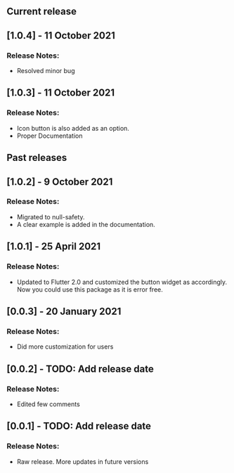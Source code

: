 ## Current release

## [1.0.4] - 11 October 2021
### Release Notes:
* Resolved minor bug

## [1.0.3] - 11 October 2021
### Release Notes:
* Icon button is also added as an option.
* Proper Documentation

## Past releases

## [1.0.2] - 9 October 2021
### Release Notes:
* Migrated to null-safety.
* A clear example is added in the documentation.

## [1.0.1] - 25 April 2021
### Release Notes:
* Updated to Flutter 2.0 and customized the button widget as accordingly. Now you could use this package as it is error free.

## [0.0.3] - 20 January 2021
### Release Notes:
* Did more customization for users

## [0.0.2] - TODO: Add release date
### Release Notes:
* Edited few comments

## [0.0.1] - TODO: Add release date
### Release Notes:
* Raw release. More updates in future versions
